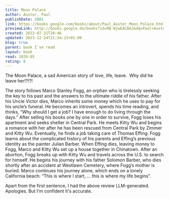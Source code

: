 ```yaml
---  
title: Moon Palace  
author: Auster, Paul  
publishDate: 2001  
link: https://books.google.com/books/about/Paul_Auster_Moon_Palace.html?hl=&id=RB-WjwEACAAJ  
previewLink: http://books.google.de/books?id=RB-WjwEACAAJ&dq=Paul+Auster,+The+Moon+Palace&hl=&as_pt=BOOKS&cd=1&source=gbs_api  
created: 2023-07-31T20:46  
updated: 2023-12-24T21:54:15+01:00  
blog: true  
parent: book I've read  
layout: book  
read: 2020-05  
rating: 8  
---  
```

  
The Moon Palace, a sad American story of love, life, leave.  Why did he leave her!?!?!  
  
The story follows Marco Stanley Fogg, an orphan who is tirelessly seeking the key to his past and the answers to the ultimate riddle of his father. After his Uncle Victor dies, Marco inherits some money which he uses to pay for his uncle’s funeral. He becomes an introvert, spends his time reading, and thinks, “Why should I get a job? I have enough to do living through the days.” After selling his books one by one in order to survive, Fogg loses his apartment and seeks shelter in Central Park. He meets Kitty Wu and begins a romance with her after he has been rescued from Central Park by Zimmer and Kitty Wu. Eventually, he finds a job taking care of Thomas Effing. Fogg learns about the complicated history of his parents and Effing’s previous identity as the painter Julian Barber. When Effing dies, leaving money to Fogg, Marco and Kitty Wu set up a house together in Chinatown. After an abortion, Fogg breaks up with Kitty Wu and travels across the U.S. to search for himself. He begins his journey with his father Solomon Barber, who dies shortly after an accident at Westlawn Cemetery, where Fogg’s mother is buried. Marco continues his journey alone, which ends on a lonely California beach: “This is where I start, … this is where my life begins”.  
  
Apart from the first sentence, I had the above review LLM-generated.  Apologies.  But I'm confident it's accurate.  
